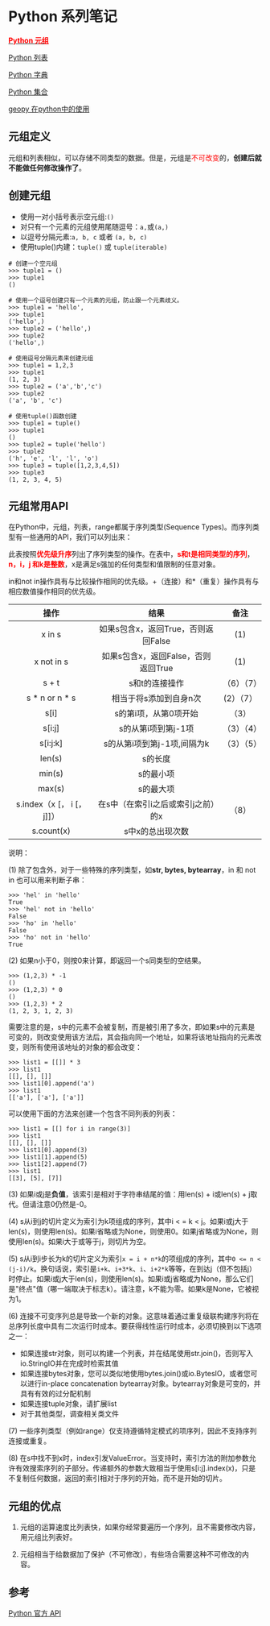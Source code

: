 # Python 系列笔记

[<font color=red>**Python 元组**</font>](https://github.com/YoungBear/MyBlog/blob/master/md_files/python/md_files/python_tuple.md)

[Python 列表](https://github.com/YoungBear/MyBlog/blob/master/md_files/python/md_files/python_list.md)

[Python 字典](https://github.com/YoungBear/MyBlog/blob/master/md_files/python/md_files/python_dict.md)

[Python 集合](https://github.com/YoungBear/MyBlog/blob/master/md_files/python/md_files/python_set.md)

[geopy 在python中的使用](https://github.com/YoungBear/MyBlog/blob/master/md_files/python/geopy.md)



## 元组定义

元组和列表相似，可以存储不同类型的数据。但是，元组是<font color=red>不可改变</font>的，**创建后就不能做任何修改操作了**。

## 创建元组

- 使用一对小括号表示空元组:`()`
- 对只有一个元素的元组使用尾随逗号：`a,`或`(a,)`
- 以逗号分隔元素:`a, b, c` 或者 `(a, b, c)`
- 使用tuple()内建：`tuple()` 或 `tuple(iterable)`

```
# 创建一个空元组
>>> tuple1 = ()
>>> tuple1
()

# 使用一个逗号创建只有一个元素的元组，防止跟一个元素歧义。
>>> tuple1 = 'hello',
>>> tuple1
('hello',)
>>> tuple2 = ('hello',)
>>> tuple2
('hello',)

# 使用逗号分隔元素来创建元组
>>> tuple1 = 1,2,3
>>> tuple1
(1, 2, 3)
>>> tuple2 = ('a','b','c')
>>> tuple2
('a', 'b', 'c')

# 使用tuple()函数创建
>>> tuple1 = tuple()
>>> tuple1
()
>>> tuple2 = tuple('hello')
>>> tuple2
('h', 'e', 'l', 'l', 'o')
>>> tuple3 = tuple([1,2,3,4,5])
>>> tuple3
(1, 2, 3, 4, 5)
```

## 元组常用API

在Python中，元组，列表，range都属于序列类型(Sequence Types)。而序列类型有一些通用的API，我们可以列出来：

此表按照<font color=red>**优先级升序**</font>列出了序列类型的操作。在表中，<font color=red>**s和t是相同类型的序列**</font>，<font color=red>**n，i，j 和k是整数**</font>，x是满足s强加的任何类型和值限制的任意对象。

in和not in操作具有与比较操作相同的优先级。+（连接）和*（重复）操作具有与相应数值操作相同的优先级。

|操作         |结果        |备注|
|:----------:|:----------:|:----------:|
|x in s|如果s包含x，返回True，否则返回False|(1)|
|x not in s|如果s包含x，返回False，否则返回True|(1)|
|s + t|s和t的连接操作|（6）（7）|
|s * n or n * s|相当于将s添加到自身n次|(2）（7）|
|s[i]|s的第i项，从第0项开始|（3）|
|s[i:j]|s的从第i项到第j-1项|（3）（4）|
|s[i:j:k]|s的从第i项到第j-1项,间隔为k|（3）（5）|
|len(s)|s的长度||
|min(s)|s的最小项||
|max(s)|s的最大项||
|s.index（x [， i [， j]]）|在s中（在索引i之后或索引j之前）的x|（8）|
|s.count(x)|s中x的总出现次数||

说明：

(1) 除了包含外，对于一些特殊的序列类型，如**str, bytes, bytearray**，in 和 not in 也可以用来判断子串：

```
>>> 'hel' in 'hello'
True
>>> 'hel' not in 'hello'
False
>>> 'ho' in 'hello'
False
>>> 'ho' not in 'hello'
True
```

(2) 如果n小于0，则按0来计算，即返回一个s同类型的空结果。

```
>>> (1,2,3) * -1
()
>>> (1,2,3) * 0
()
>>> (1,2,3) * 2
(1, 2, 3, 1, 2, 3)
```

需要注意的是，s中的元素不会被复制，而是被引用了多次，即如果s中的元素是可变的，则改变使用该方法后，其会指向同一个地址，如果将该地址指向的元素改变，则所有使用该地址的对象的都会改变：

```
>>> list1 = [[]] * 3
>>> list1
[[], [], []]
>>> list1[0].append('a')
>>> list1
[['a'], ['a'], ['a']]
```

可以使用下面的方法来创建一个包含不同列表的列表：

```
>>> list1 = [[] for i in range(3)]
>>> list1
[[], [], []]
>>> list1[0].append(3)
>>> list1[1].append(5)
>>> list1[2].append(7)
>>> list1
[[3], [5], [7]]
```

(3) 如果i或j是**负值**，该索引是相对于字符串结尾的值：用len(s) + i或len(s) + j取代。但请注意0仍然是-0。

(4) s从i到j的切片定义为索引为k项组成的序列，其中i < = k < j。如果i或j大于len(s)，则使用len(s)。如果i省略或为None，则使用0。如果j省略或为None，则使用len(s)。如果i大于或等于j，则切片为空。

(5) s从i到i步长为k的切片定义为索引`x = i + n*k`的项组成的序列，其中`0 <= n < (j-i)/k`。换句话说，索引是`i+k`、`i+3*k`、`i`、`i+2*k`等等，在到达j（但不包括j）时停止。如果i或j大于len(s)，则使用len(s)。如果i或j省略或为None，那么它们是"终点"值（哪一端取决于标志k）。请注意，k不能为零。如果k是None，它被视为1。

(6) 连接不可变序列总是导致一个新的对象。这意味着通过重复级联构建序列将在总序列长度中具有二次运行时成本。要获得线性运行时成本，必须切换到以下选项之一：

- 如果连接str对象，则可以构建一个列表，并在结尾使用str.join()，否则写入io.StringIO并在完成时检索其值
- 如果连接bytes对象，您可以类似地使用bytes.join()或io.BytesIO，或者您可以进行in-place concatenation bytearray对象。bytearray对象是可变的，并具有有效的过分配机制
- 如果连接tuple对象，请扩展list
- 对于其他类型，调查相关类文件

(7) 一些序列类型（例如range）仅支持遵循特定模式的项序列，因此不支持序列连接或重复。

(8) 在s中找不到x时，index引发ValueError。当支持时，索引方法的附加参数允许有效搜索序列的子部分。传递额外的参数大致相当于使用s[i:j].index(x)，只是不复制任何数据，返回的索引相对于序列的开始，而不是开始的切片。

## 元组的优点

1. 元组的运算速度比列表快，如果你经常要遍历一个序列，且不需要修改内容，用元组比列表好。

2. 元组相当于给数据加了保护（不可修改），有些场合需要这种不可修改的内容。



## 参考

[Python 官方 API ](https://docs.python.org/3.5/library/stdtypes.html#sequence-types-list-tuple-range)